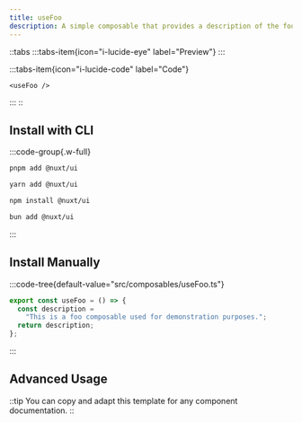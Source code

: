 ```yaml
---
title: useFoo
description: A simple composable that provides a description of the foo feature.
---
```


::tabs
  :::tabs-item{icon="i-lucide-eye" label="Preview"}
    <use-foo />
  :::

  :::tabs-item{icon="i-lucide-code" label="Code"}
  ```vue
  <useFoo />
  ```
  :::
::

## Install with CLI 

:::code-group{.w-full}
  ```bash [pnpm]
  pnpm add @nuxt/ui
  ```
  
  ```bash [yarn]
  yarn add @nuxt/ui
  ```
  
  ```bash [npm]
  npm install @nuxt/ui
  ```
  
  ```bash [bun]
  bun add @nuxt/ui
  ```
:::


## Install Manually

:::code-tree{default-value="src/composables/useFoo.ts"}


```ts [src/composables/useFoo.ts]
export const useFoo = () => {
  const description =
    "This is a foo composable used for demonstration purposes.";
  return description;
};

```


:::





## Advanced Usage

<!-- Add more code-preview/code-group/code-tree blocks as needed for advanced examples -->

::tip
You can copy and adapt this template for any component documentation.
::